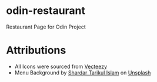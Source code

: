 # odin-restaurant

Restaurant Page for Odin Project

# Attributions

- All Icons were sourced from <a href="https://www.vecteezy.com/">Vecteezy<a/>
- Menu Background by <a href="https://unsplash.com/@tarikul_islam">Shardar Tarikul Islam</a>
  on <a href="https://unsplash.com/photos/VN8XVqc7ZSE">Unsplash</a>
  
